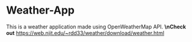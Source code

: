 # Weather-App
This is a weather application made using OpenWeatherMap API.
<b>\nCheck out</b>
https://web.njit.edu/~rdd33/weather/download/weather.html
